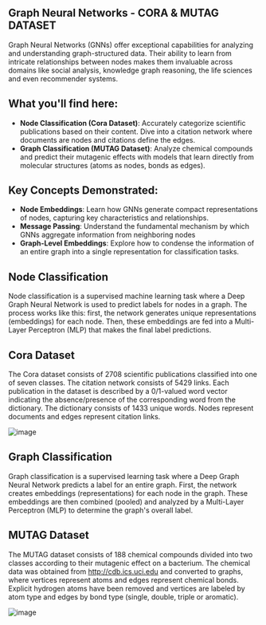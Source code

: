 ## Graph Neural Networks - CORA & MUTAG DATASET

Graph Neural Networks (GNNs) offer exceptional capabilities for analyzing and understanding graph-structured data. Their ability to learn from intricate relationships between nodes makes them invaluable across domains like social analysis, knowledge graph reasoning, the life sciences and even recommender systems. 

## What you'll find here:

- **Node Classification (Cora Dataset)**: Accurately categorize scientific publications based on their content. Dive into a citation network where documents are nodes and citations define the edges.
- **Graph Classification (MUTAG Dataset)**: Analyze chemical compounds and predict their mutagenic effects with models that learn directly from molecular structures (atoms as nodes, bonds as edges).

## Key Concepts Demonstrated:
- **Node Embeddings**: Learn how GNNs generate compact representations of nodes, capturing key characteristics and relationships.
- **Message Passing**: Understand the fundamental mechanism by which GNNs aggregate information from neighboring nodes
- **Graph-Level Embeddings**: Explore how to condense the information of an entire graph into a single representation for classification tasks.

## Node Classification
Node classification is a supervised machine learning task where a Deep Graph Neural Network is used to predict labels for nodes in a graph. The process works like this: first, the network generates unique representations (embeddings) for each node. Then, these embeddings are fed into a Multi-Layer Perceptron (MLP) that makes the final label predictions.

## Cora Dataset
The Cora dataset consists of 2708 scientific publications classified into one of seven classes. The citation network consists of 5429 links. Each publication in the dataset is described by a 0/1-valued word vector indicating the absence/presence of the corresponding word from the dictionary. The dictionary consists of 1433 unique words. Nodes represent documents and edges represent citation links.

![image](https://github.com/Adiii1436/gnn_cora_mutag/assets/73269919/85a30704-3652-4384-bc99-25ec31dd856c)

## Graph Classification
Graph classification is a supervised learning task where a Deep Graph Neural Network predicts a label for an entire graph. First, the network creates embeddings (representations) for each node in the graph. These embeddings are then combined (pooled) and analyzed by a Multi-Layer Perceptron (MLP) to determine the graph's overall label.

## MUTAG Dataset
The MUTAG dataset consists of 188 chemical compounds divided into two classes according to their mutagenic effect on a bacterium. The chemical data was obtained from http://cdb.ics.uci.edu and converted to graphs, where vertices represent atoms and edges represent chemical bonds. Explicit hydrogen atoms have been removed and vertices are labeled by atom type and edges by bond type (single, double, triple or aromatic).

![image](https://github.com/Adiii1436/gnn_cora_mutag/assets/73269919/ee5bcb4b-63b7-4895-b45b-1c0e1466cc3a)

